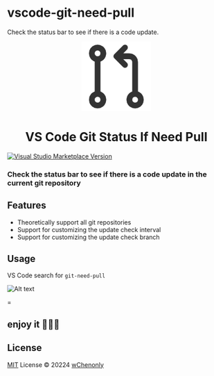 # vscode-git-need-pull

Check the status bar to see if there is a code update.

<p align="center">
  <img src="./res/icon.png" height="160"/>
</p>

<h1 align="center">VS Code Git Status If Need Pull </h1>

<a href="https://marketplace.visualstudio.com/items?itemName=wChenonly.git-need-pull" target="__blank"><img src="https://img.shields.io/visual-studio-marketplace/v/wChenonly.git-need-pull.svg?color=eee&amp;label=VS%20Code%20Marketplace&logo=visual-studio-code" alt="Visual Studio Marketplace Version" /></a>

### Check the status bar to see if there is a code update in the current git repository

## Features

- Theoretically support all git repositories
- Support for customizing the update check interval
- Support for customizing the update check branch

## Usage

VS Code search for `git-need-pull`

![Alt text](res/image.png)

=

## enjoy it 🎉🎉🎉

## License

[MIT](./LICENSE) License © 20224 [wChenonly](https://github.com/wChenonly)
